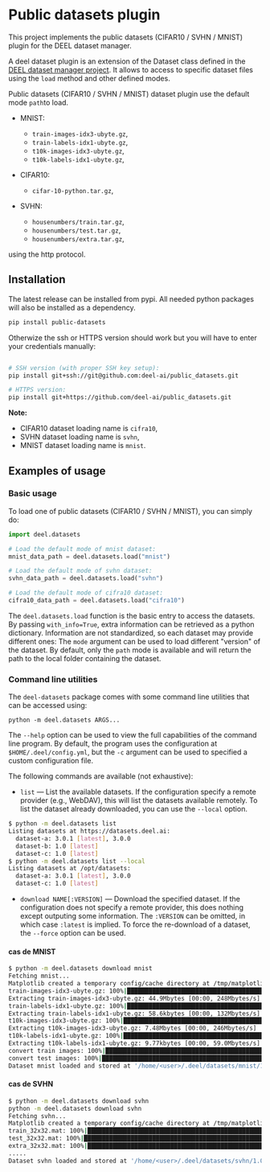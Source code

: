 # Public datasets plugin

This project implements the public datasets (CIFAR10 / SVHN / MNIST) plugin for the DEEL dataset manager.

A deel dataset plugin is an extension of the Dataset class defined in the [DEEL dataset manager project](https://github.com/deel-ai/deel_dataset_manager).
It allows to access to specific dataset files using the `load` method and other defined modes.

Public datasets (CIFAR10 / SVHN / MNIST) dataset plugin use the default mode `path`to load.

- MNIST:
    - `train-images-idx3-ubyte.gz`,
    - `train-labels-idx1-ubyte.gz`,
    - `t10k-images-idx3-ubyte.gz`,
    - `t10k-labels-idx1-ubyte.gz`,

- CIFAR10:
    - `cifar-10-python.tar.gz`,

- SVHN:
    - `housenumbers/train.tar.gz`,
    - `housenumbers/test.tar.gz`,
    - `housenumbers/extra.tar.gz`,

using the http protocol.

## Installation

The latest release can be installed from pypi. All needed python packages will also be installed as a dependency.

```bash
pip install public-datasets
```

Otherwize the ssh or HTTPS version should work but you will have to enter your credentials manually:

```bash

# SSH version (with proper SSH key setup):
pip install git+ssh://git@github.com:deel-ai/public_datasets.git

# HTTPS version:
pip install git+https://github.com/deel-ai/public_datasets.git
```

**Note:**

- CIFAR10 dataset loading name is `cifra10`,
- SVHN dataset loading name is `svhn`,
- MNIST dataset loading name is `mnist`.

## Examples of usage

### Basic usage

To load one of public datasets (CIFAR10 / SVHN / MNIST), you can simply do:

```python
import deel.datasets

# Load the default mode of mnist dataset:
mnist_data_path = deel.datasets.load("mnist")

# Load the default mode of svhn dataset:
svhn_data_path = deel.datasets.load("svhn")

# Load the default mode of cifra10 dataset:
cifra10_data_path = deel.datasets.load("cifra10")
```

The `deel.datasets.load` function is the basic entry to access the datasets.
By passing `with_info=True`, extra information can be retrieved as a python
dictionary. Information are not standardized, so each dataset may provide
different ones:
The `mode` argument can be used to load different "version" of the dataset. By default,
only the `path` mode is available and will return the path to the local folder
containing the dataset.

### Command line utilities

The `deel-datasets` package comes with some command line utilities that can be accessed using:

```
python -m deel.datasets ARGS...
```

The `--help` option can be used to view the full capabilities of the command line program.
By default, the program uses the configuration at `$HOME/.deel/config.yml`, but the `-c`
argument can be used to specified a custom configuration file.

The following commands are available (not exhaustive):

- `list` &mdash; List the available datasets. If the configuration specify a remote provider
  (e.g., WebDAV), this will list the datasets available remotely. To list the dataset already
  downloaded, you can use the `--local` option.

```bash
$ python -m deel.datasets list
Listing datasets at https://datasets.deel.ai:
  dataset-a: 3.0.1 [latest], 3.0.0
  dataset-b: 1.0 [latest]
  dataset-c: 1.0 [latest]
$ python -m deel.datasets list --local
Listing datasets at /opt/datasets:
  dataset-a: 3.0.1 [latest], 3.0.0
  dataset-c: 1.0 [latest]
```

- `download NAME[:VERSION]` &mdash; Download the specified dataset. If the configuration
  does not specify a remote provider, this does nothing except outputing some information.
  The `:VERSION` can be omitted, in which case `:latest` is implied. To force the re-download
  of a dataset, the `--force` option can be used.

#### cas de MNIST

```bash
$ python -m deel.datasets download mnist
Fetching mnist...
Matplotlib created a temporary config/cache directory at /tmp/matplotlib-j83d2nc3 because the default path (/home/<user>/.config/matplotlib) is not a writable directory; it is highly recommended to set the MPLCONFIGDIR environment variable to a writable directory, in particular to speed up the import of Matplotlib and to better support multiprocessing.
train-images-idx3-ubyte.gz: 100%|██████████████████████████████████████████████████████████████████████████████████████████████████████████████████████████████████| 9.45M/9.45M [00:00<00:00, 11.2Mbytes/s]
Extracting train-images-idx3-ubyte.gz: 44.9Mbytes [00:00, 248Mbytes/s]
train-labels-idx1-ubyte.gz: 100%|██████████████████████████████████████████████████████████████████████████████████████████████████████████████████████████████████| 28.2k/28.2k [00:00<00:00, 13.4Mbytes/s]
Extracting train-labels-idx1-ubyte.gz: 58.6kbytes [00:00, 132Mbytes/s]
t10k-images-idx3-ubyte.gz: 100%|███████████████████████████████████████████████████████████████████████████████████████████████████████████████████████████████████| 1.57M/1.57M [00:00<00:00, 9.04Mbytes/s]
Extracting t10k-images-idx3-ubyte.gz: 7.48Mbytes [00:00, 246Mbytes/s]
t10k-labels-idx1-ubyte.gz: 100%|███████████████████████████████████████████████████████████████████████████████████████████████████████████████████████████████████| 4.44k/4.44k [00:00<00:00, 55.2Mbytes/s]
Extracting t10k-labels-idx1-ubyte.gz: 9.77kbytes [00:00, 59.0Mbytes/s]
convert train images: 100%|█████████████████████████████████████████████████████████████████████████████████████████████████████████████████████████████████████████| 60000/60000 [00:10<00:00, 5554.88it/s]
convert test images: 100%|██████████████████████████████████████████████████████████████████████████████████████████████████████████████████████████████████████████| 10000/10000 [00:01<00:00, 5526.01it/s]
Dataset mnist loaded and stored at '/home/<user>/.deel/datasets/mnist/1.0.0'.
```

#### cas de SVHN

```bash
$ python -m deel.datasets download svhn
python -m deel.datasets download svhn
Fetching svhn...
Matplotlib created a temporary config/cache directory at /tmp/matplotlib-gl2vzgmi because the default path (/home/justin.plakoo/.config/matplotlib) is not a writable directory; it is highly recommended to set the MPLCONFIGDIR environment variable to a writable directory, in particular to speed up the import of Matplotlib and to better support multiprocessing.
train_32x32.mat: 100%|███████████████████████████████████████████████████████████████████████████████████████████████████████████████████████████████████████████████| 174M/174M [00:47<00:00, 3.84Mbytes/s]
test_32x32.mat: 100%|██████████████████████████████████████████████████████████████████████████████████████████████████████████████████████████████████████████████| 61.3M/61.3M [00:25<00:00, 2.50Mbytes/s]
extra_32x32.mat: 100%|█████████████████████████████████████████████████████████████████████████████████████████████████████████████████████████████████████████████| 1.24G/1.24G [05:32<00:00, 4.00Mbytes/s]
.....
Dataset svhn loaded and stored at '/home/<user>/.deel/datasets/svhn/1.0.0'.
```
